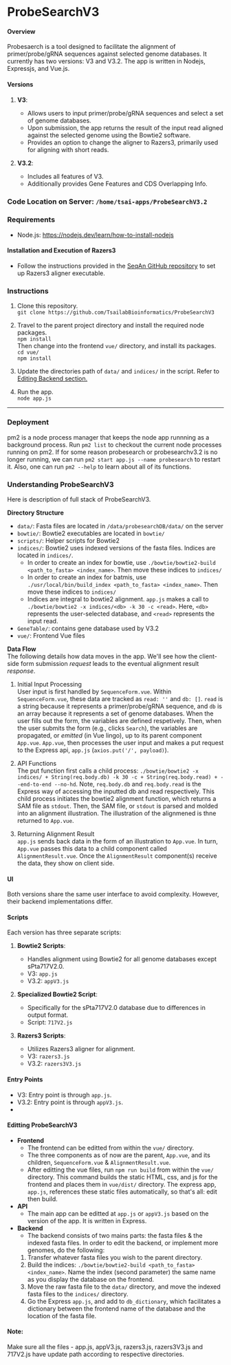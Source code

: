 # ProbeSearchV3
[//]: <TODO: figure out the best way to structure and tranfer `indices/` and `data/` directories>

#### Overview
Probesaerch is a tool designed to facilitate the alignment of primer/probe/gRNA sequences against selected genome databases. It currently has two versions: V3 and V3.2. The app is written in Nodejs, Expressjs, and Vue.js. 

#### Versions
1. **V3**: 
   - Allows users to input primer/probe/gRNA sequences and select a set of genome databases.
   - Upon submission, the app returns the result of the input read aligned against the selected genome using the Bowtie2 software.
   - Provides an option to change the aligner to Razers3, primarily used for aligning with short reads.

2. **V3.2**:
   - Includes all features of V3.
   - Additionally provides Gene Features and CDS Overlapping Info.

### Code Location on Server: `/home/tsai-apps/ProbeSearchV3.2`

### Requirements
- Node.js: https://nodejs.dev/learn/how-to-install-nodejs

#### Installation and Execution of Razers3
- Follow the instructions provided in the [SeqAn GitHub repository](https://github.com/seqan/seqan/tree/main/apps/razers3) to set up Razers3 aligner executable.
  
### Instructions
1. Clone this repository. \
`git clone https://github.com/TsailabBioinformatics/ProbeSearchV3`

2. Travel to the parent project directory and install the required node packages. \
`npm install` \
Then change into the frontend `vue/` directory, and install its packages. \
`cd vue/` \
`npm install`

3. Update the directories path of `data/` and `indices/` in the script. Refer to [Editing Backend section.](#editting-probesearchv3)

4. Run the app. \
`node app.js` 

---

### Deployment
pm2 is a node process manager that keeps the node app runnning as a background process. Run `pm2 list` to checkout the current node processes running on pm2. If for some reason probesearch or probesearchv3.2 is no longer running, we can run `pm2 start app.js --name probesearch` to restart it. Also, one can run `pm2 --help` to learn about all of its functions.

### Understanding ProbeSearchV3
Here is description of full stack of ProbeSearchV3. 

**Directory Structure**
- `data/`: Fasta files are located in `/data/probesearchDB/data/` on the server
- `bowtie/`: Bowtie2 executables are located in `bowtie/`  
- `scripts/`: Helper scripts for Bowtie2
- `indices/`: Bowtie2 uses indexed versions of the fasta files. Indices are located in `indices/`. 
  - In order to create an index for bowtie, use `./bowtie/bowtie2-build <path_to_fasta> <index_name>`. Then move these indices to `indices/`
  - In order to create an index for batmis, use `./usr/local/bin/build_index <path_to_fasta> <index_name>`. Then move these indices to `indices/`
  - Indices are integral to bowtie2 alignment. `app.js` makes a call to `./bowtie/bowtie2 -x indices/<db> -k 30 -c <read>`. Here, `<db>` represents the user-selected database, and `<read>` represents the input read.
- `GeneTable/`: contains gene database used by V3.2 
- `vue/`: Frontend Vue files

**Data Flow** \
The following details how data moves in the app. We'll see how the client-side form submission *request* leads to the eventual alignment result *response*. 

1. Initial Input Processing \
  User input is first handled by `SequenceForm.vue`. Within `SequenceForm.vue`, these data are tracked as `read: ''` and `db: []`. `read` is a string because it represents a primer/probe/gRNA sequence, and `db` is an array because it represents a set of genome databases. When the user fills out the form, the variables are defined respetively. Then, when the user submits the form (e.g., clicks `Search`), the variables are propagated, or *emitted* (in Vue lingo), up to its parent component `App.vue`. `App.vue`, then processes the user input and makes a put request to the Express api, `app.js` (`axios.put('/', payload)`). 
  
2. API Functions \
  The put function first calls a child process: `./bowtie/bowtie2 -x indices/ + String(req.body.db) -k 30 -c + String(req.body.read) + --end-to-end --no-hd`. Note, `req.body.db` and `req.body.read` is the Express way of accessing the inputted db and read respectively. This child process initiates the bowtie2 alignment function, which returns a SAM file as `stdout`. Then, the SAM file, or `stdout` is parsed and molded into an alignment illustration. The illustration of the alignmened is thne returned to `App.vue`. 
  
3. Returning Alignment Result \
  `app.js` sends back data in the form of an illustration to `App.vue`. In turn, `App.vue` passes this data to a child component called `AlignmentResult.vue`. Once the `AlignmentResult` component(s) receive the data, they show on client side. 

#### UI
Both versions share the same user interface to avoid complexity. However, their backend implementations differ.

#### Scripts
Each version has three separate scripts:
1. **Bowtie2 Scripts**:
   - Handles alignment using Bowtie2 for all genome databases except sPta717V2.0.
   - V3: `app.js`
   - V3.2: `appV3.js`

2. **Specialized Bowtie2 Script**:
   - Specifically for the sPta717V2.0 database due to differences in output format.
   - Script: `717V2.js`

3. **Razers3 Scripts**:
   - Utilizes Razers3 aligner for alignment.
   - V3: `razers3.js`
   - V3.2: `razers3V3.js`

#### Entry Points
- V3: Entry point is through `app.js`.
- V3.2: Entry point is through `appV3.js`.
- 

#### Editting ProbeSearchV3
- **Frontend**
  - The frontend can be editted from within the `vue/` directory. 
  - The three components as of now are the parent, `App.vue`, and its children, `SequenceForm.vue` & `AlignmentResult.vue`. 
  - After editting the vue files, run `npm run build` from within the `vue/` directory. This command builds the static HTML, css, and js for the frontend and places them in `vue/dist/` directory. The express app, `app.js`, references these static files automatically, so that's all: edit then build. 
- **API**
  - The main app can be editted at `app.js` or `appV3.js` based on the version of the app. It is written in Express.
- **Backend**
  - The backend consists of two mains parts: the fasta files & the indexed fasta files. In order to edit the backend, or implement more genomes, do the following:
  1. Transfer whatever fasta files you wish to the parent directory.
  2. Build the indices: `./bowtie/bowtie2-build <path_to_fasta> <index_name>`. Name the index (second parameter) the same name as you display the database on the frontend.
  3. Move the raw fasta file to the `data/` directory, and move the indexed fasta files to the `indices/` directory.
  4. Go the Express `app.js`, and add to `db_dictionary`, which facilitates a dictionary between the frontend name of the database and the location of the fasta file.

#### Note:
Make sure all the files - app.js, appV3.js, razers3.js, razers3V3.js and 717V2.js have update path according to respective directories. 
